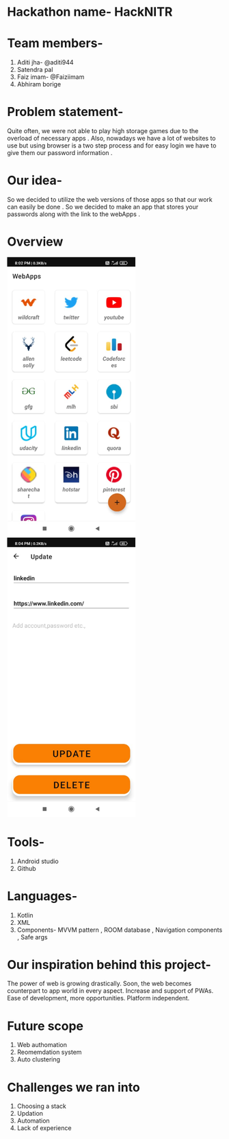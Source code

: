 # Hackathon name- HackNITR

# Team members-
1. Aditi jha- @aditi944
2. Satendra pal
3. Faiz imam- @Faiziimam
4. Abhiram borige

# Problem statement-  
Quite often, we were not able to play high storage games due to the overload of necessary apps .
Also, nowadays we have a lot of websites to use but using browser is a two step process and for easy login we have to give them our password information .

# Our idea- 
So we decided to utilize the web versions of those apps so that our work can easily be done . So we decided to make an app that stores your passwords along with the link to the webApps .

# Overview
<p float="left">
  <img src="images/two.jpeg" width="300" /> 
  <img src="images/one.jpeg" width="300" />
</p>

# Tools-
1. Android studio
2. Github

# Languages-
1. Kotlin
2. XML
3. Components- MVVM pattern , ROOM database , Navigation components , Safe args

# Our inspiration behind this project- 
The power of web is growing drastically.
Soon, the web becomes counterpart to app world in every aspect.
Increase and support of PWAs.
Ease of development, more opportunities.
Platform independent.

# Future scope
1. Web authomation
2. Reomemdation system
3. Auto clustering

# Challenges we ran into
1. Choosing a stack
2. Updation
3. Automation
4. Lack of experience
